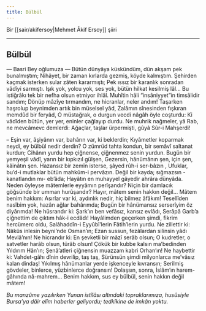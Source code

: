 ```yaml
---
title: Bülbül
---
```


Bir [[sair/akifersoy|Mehmet Âkif Ersoy]] şiiri

---

## Bülbül
— Basri Bey oğlumuza —
Bütün dünyâya küskündüm, dün akşam pek bunalmıştım;
Nihâyet, bir zaman kırlarda gezmiş, köyde kalmıştım.
Şehirden kaçmak isterken sular zâten kararmıştı;
Pek ıssız bir karanlık sonradan vâdîyi sarmıştı.
Işık yok, yolcu yok, ses yok, bütün hilkat kesilmiş lâl...
Bu istiğrâkı tek bir nefha olsun etmiyor ihlâl.
Muhîtin hâli “insâniyyet”in timsâlidir sandım;
Dönüp mâzîye tırmandım, ne hicranlar, neler andım!
Taşarken haşrolup beynimden artık bin müselsel yâd,
Zalâmın sînesinden fışkıran memdûd bir feryâd,
O müstağrak, o durgun vecdi nâgâh öyle coşturdu:
Ki vâdîden bütün, yer yer, eninler çağlayıp durdu.
Ne muhrik nağmeler, yâ Rab, ne mevcâmevc demlerdi:
Ağaçlar, taşlar ürpermişti, gûyâ Sûr-i Mahşerdi!

– Eşin var, âşiyânın var, bahârın var, ki beklerdin;
Kıyâmetler koparmak neydi, ey bülbül nedir derdin?
O zümrüd tahta kondun, bir semâvî saltanat kurdun;
Cihânın yurdu hep çiğnense, çiğnenmez senin yurdun.
Bugün bir yemyeşil vâdî, yarın bir kıpkızıl gülşen,
Gezersin, hânümânın şen, için şen, kâinâtın şen.
Hazansız bir zemîn isterse, şâyed rûh-i ser-bâzın ,
Ufuklar, bu’d-i mutlaklar bütün mahkûm-i pervâzın.
Değil bir kayda; sığmazsın -kanatlandın mı- eb’âda;
Hayâtın en muhayyel gâyedir ahrâra dünyâda.
Neden öyleyse mâtemlerle eyyâmın perîşandır?
Niçin bir damlacık göğsünde bir umman hurûşandır?
Hayır, mâtem senin hakkın değil... Mâtem benim hakkım:
Asırlar var ki, aydınlık nedir, hiç bilmez âfâkım!
Tesellîden nasîbim yok, hazân ağlar bahârımda;
Bugün bir hânümansız serserîyim öz diyârımda!
Ne hüsrandır ki: Şark’ın ben vefâsız, kansız evlâdı,
Serâpâ Garb’a çiğnettim de çıktım hâk-i ecdâdı!
Hayâlimden geçerken şimdi, fikrim hercümerc oldu,
Salâhaddîn-i Eyyûbî’lerin Fâtih’lerin yurdu.
Ne zillettir ki: Nâkûs inlesin beyni’nde Osman’ın;
Ezan sussun, fezâlardan silinsin yâdı Mevlâ’nın!
Ne hicrandır ki: En şevketli bir mâzî serâb olsun;
O kudretler, o satvetler harâb olsun, türâb olsun!
Çökük bir kubbe kalsın ma’bedinden Yıldırım Hân’ın;
Şenâ’atleri çiğnensin muazzam kabri Orhan’ın!
Ne haybettir ki: Vahdet-gâhı dînin devrilip, taş taş,
Sürünsün şimdi milyonlarca me’vâsız kalan dindaş!
Yıkılmış hânümanlar yerde işkenceyle kıvransın;
Serilmiş gövdeler, binlerce, yüzbinlerce doğransın!
Dolaşsın, sonra, İslâm’ın harem-gâhında nâ-mahrem...
Benim hakkım, sus ey bülbül, senin hakkın değil mâtem! 

*Bu manzûme yazılırken Yunan istîlâsı altındaki topraklarımıza, husûsiyle Bursa’ya dâir elîm haberler geliyordu; tedkîkine de imkân yoktu.*
